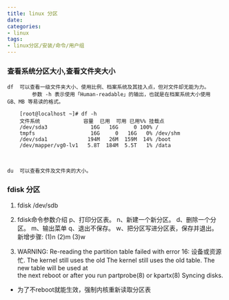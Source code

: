 ```yaml
---
title: linux 分区
date:
categories:
- linux
tags:
- linux分区/安装/命令/用户组
---
```



### 查看系统分区大小,查看文件夹大小

	df  可以查看一级文件夹大小、使用比例、档案系统及其挂入点，但对文件却无能为力。
			参数 -h 表示使用「Human-readable」的输出，也就是在档案系统大小使用 GB、MB 等易读的格式。
		
		[root@localhost ~]# df -h
		文件系统              容量  已用  可用 已用%% 挂载点
		/dev/sda3              16G   16G     0 100% /
		tmpfs                  16G     0   16G   0% /dev/shm
		/dev/sda1             194M   26M  159M  14% /boot
		/dev/mapper/vg0-lv1   5.8T  184M  5.5T   1% /data



	du  可以查看文件及文件夹的大小。

### fdisk 分区  
1. fdisk /dev/sdb  
2. fdisk命令参数介绍
	     p、打印分区表。
	     n、新建一个新分区。
	     d、删除一个分区。
	     m、输出菜单
	     q、退出不保存。
	     w、把分区写进分区表，保存并退出。
	 新增步骤:	(1)n (2)m (3)w

3. WARNING: Re-reading the partition table failed with error 16: 设备或资源忙. The kernel still uses the old 
  The kernel still uses the old table. The new table will be used at  
  the next reboot or after you run partprobe(8) or kpartx(8)
  Syncing disks.  
  - 为了不reboot就能生效，强制内核重新读取分区表
